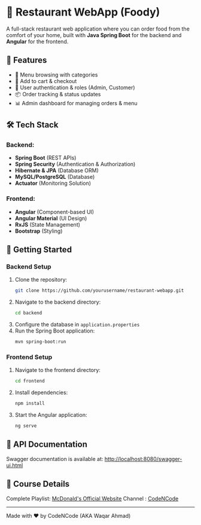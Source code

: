 # 🍔 Restaurant WebApp (Foody)

A full-stack restaurant web application where you can order food from the comfort of your home, built with **Java Spring
Boot** for the backend and **Angular** for the frontend.

## 📌 Features

- 🍕 Menu browsing with categories
- 🛒 Add to cart & checkout
- 👤 User authentication & roles (Admin, Customer)
- 📦 Order tracking & status updates
- 📊 Admin dashboard for managing orders & menu

## 🛠 Tech Stack

### Backend:

- **Spring Boot** (REST APIs)
- **Spring Security** (Authentication & Authorization)
- **Hibernate & JPA** (Database ORM)
- **MySQL/PostgreSQL** (Database)
- **Actuator** (Monitoring Solution)

### Frontend:

- **Angular** (Component-based UI)
- **Angular Material** (UI Design)
- **RxJS** (State Management)
- **Bootstrap** (Styling)

## 🚀 Getting Started

### Backend Setup

1. Clone the repository:
   ```sh
   git clone https://github.com/yourusername/restaurant-webapp.git
   ```
2. Navigate to the backend directory:
   ```sh
   cd backend
   ```
3. Configure the database in `application.properties`
4. Run the Spring Boot application:
   ```sh
   mvn spring-boot:run
   ```

### Frontend Setup

1. Navigate to the frontend directory:
   ```sh
   cd frontend
   ```
2. Install dependencies:
   ```sh
   npm install
   ```
3. Start the Angular application:
   ```sh
   ng serve
   ```

## 📌 API Documentation

Swagger documentation is available at: [http://localhost:8080/swagger-ui.html](http://localhost:8080/swagger-ui.html)

## 🔗 Course Details

Complete Playlist: [McDonald's Official Website](https://www.mcdonalds.com/)
Channel : [CodeNCode](https://www.youtube.com/@codencode)

---

Made with ❤️ by CodeNCode (AKA Waqar Ahmad)

